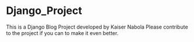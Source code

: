 # Django_Project
This is a Django Blog Project developed by
Kaiser Nabola
Please contribute to the project if you can to make it even better.
